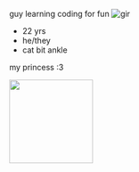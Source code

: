 guy learning coding for fun
![gir](https://file.garden/ZdmNLegxzVCR-8F4/gir)<br>
- 22 yrs
- he/they
- cat bit ankle
  
my princess :3

<img src="https://file.garden/ZdmNLegxzVCR-8F4/photos/2024/IMG_0118.JPG" width="150px">
